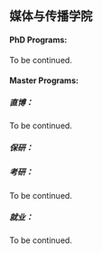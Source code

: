 ## 媒体与传播学院

#### PhD Programs:

To be continued.

#### Master Programs:





##### 直博：

To be continued.

##### 保研：


##### 考研：

To be continued.

##### 就业：

To be continued.
